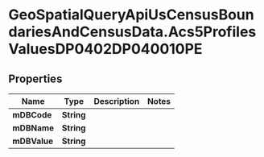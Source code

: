 # GeoSpatialQueryApiUsCensusBoundariesAndCensusData.Acs5ProfilesValuesDP0402DP040010PE

## Properties

Name | Type | Description | Notes
------------ | ------------- | ------------- | -------------
**mDBCode** | **String** |  | 
**mDBName** | **String** |  | 
**mDBValue** | **String** |  | 


